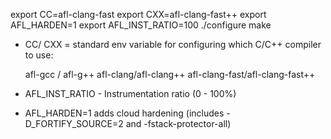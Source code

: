 
export CC=afl-clang-fast
export CXX=afl-clang-fast++
export AFL_HARDEN=1
export AFL_INST_RATIO=100
./configure
make


- CC/ CXX = standard env variable for configuring which C/C++ compiler to use:

    afl-gcc / afl-g++
    afl-clang/afl-clang++
    afl-clang-fast/afl-clang-fast++
   
- AFL_INST_RATIO - Instrumentation ratio (0 - 100%)
- AFL_HARDEN=1 adds cloud hardening (includes -D_FORTIFY_SOURCE=2 and -fstack-protector-all)

